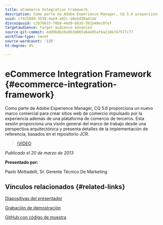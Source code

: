 ```yaml
---
title: eCommerce Integration Framework
description: Como parte de Adobe Experience Manager, CQ 5.6 proporciona un nuevo marco comercial para crear sitios web de comercio impulsados por la experiencia además de una plataforma de comercio de terceros. Esta sesión proporciona una visión general del marco de trabajo desde una perspectiva arquitectónica y presenta algunos detalles de la implementación de referencia, basados en el repositorio JCR.
uuid: cf925889-3538-4ae4-a82c-a8e5d30ad1ab
discoiquuid: c2876633-70b8-46d9-b63d-581b40ec0fef
targetaudience: target-audience advanced
source-git-commit: edd0bdb28a9b3d065a64a95af6a216b747577c77
workflow-type: tm+mt
source-wordcount: '135'
ht-degree: 0%

---
```


# eCommerce Integration Framework {#ecommerce-integration-framework}

Como parte de Adobe Experience Manager, CQ 5.6 proporciona un nuevo marco comercial para crear sitios web de comercio impulsado por la experiencia además de una plataforma de comercio de terceros. Esta sesión proporciona una visión general del marco de trabajo desde una perspectiva arquitectónica y presenta detalles de la implementación de referencia, basados en el repositorio JCR.

>[!VIDEO](https://video.tv.adobe.com/v/19577/?quality=9)

*Publicado el 20 de marzo de 2013*

**Presentado por:**

Paolo Mottadelli, Sr. Gerente Técnico De Marketing

## Vínculos relacionados {#related-links}

[Diapositivas del presentador](https://www.slideshare.net/paolomoz/aem-cq-ecommerce-framework)

[Grabación de demostración](https://vimeo.com/62251523)

[GitHub con código de muestra](https://github.com/paolomoz/cq-commerce-impl-sample)
